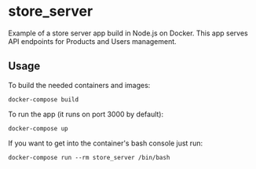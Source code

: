 # store_server
Example of a store server app build in Node.js on Docker.
This app serves API endpoints for Products and Users management.

## Usage
To build the needed containers and images:
```
docker-compose build
```
To run the app (it runs on port 3000 by default):
```
docker-compose up
```
If you want to get into the container's bash console just run:
```
docker-compose run --rm store_server /bin/bash
```
